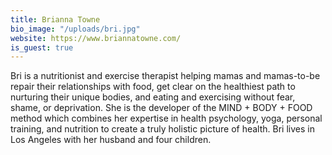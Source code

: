 ```yaml
---
title: Brianna Towne
bio_image: "/uploads/bri.jpg"
website: https://www.briannatowne.com/
is_guest: true
---
```


Bri is a nutritionist and exercise therapist helping mamas and mamas-to-be repair their relationships with food, get clear on the healthiest path to nurturing their unique bodies, and eating and exercising without fear, shame, or deprivation. She is the developer of the MIND + BODY + FOOD method which combines her expertise in health psychology, yoga, personal training, and nutrition to create a truly holistic picture of health. Bri lives in Los Angeles with her husband and four children. 

